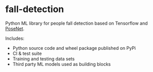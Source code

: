 # fall-detection
Python ML library for people fall detection based on Tensorflow and [PoseNet](https://github.com/tensorflow/tfjs-models/tree/master/posenet).

Includes:
* Python source code and wheel package published on PyPi 
* CI & test suite
* Training and testing data sets
* Third party ML models used as building blocks


